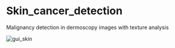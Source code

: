# Skin_cancer_detection
Malignancy detection in dermoscopy images with texture analysis

![gui_skin](https://user-images.githubusercontent.com/16074792/53997554-7b36dd80-40f1-11e9-9d88-d7e40abee365.png)
